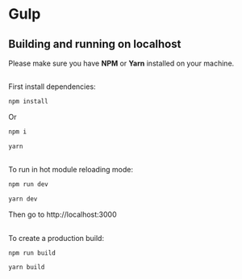 # Gulp


## Building and running on localhost
Please make sure you have **NPM** or **Yarn** installed on your machine.

##
First install dependencies:

```sh
npm install
```
Or
```sh
npm i
```
```sh
yarn
```

##
To run in hot module reloading mode:

```sh
npm run dev
```
```sh
yarn dev
```

Then go to http://localhost:3000


##
To create a production build:

```sh
npm run build
```
```sh
yarn build
```
